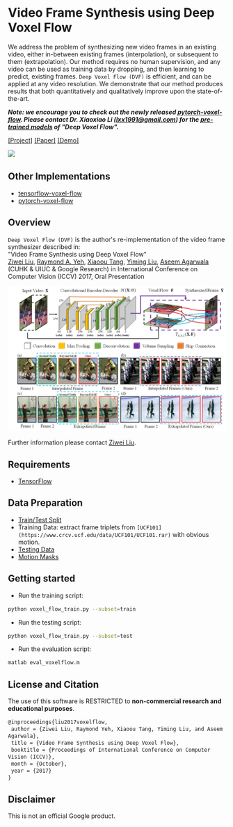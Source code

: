 # Video Frame Synthesis using Deep Voxel Flow
We address the problem of synthesizing new video frames in an existing video, either in-between existing frames (interpolation), or subsequent to them (extrapolation). Our method requires no human supervision, and any video can be used as training data by dropping, and then learning to predict, existing frames. `Deep Voxel Flow (DVF)` is efficient, and can be applied at any video resolution. We demonstrate that our method produces results that both quantitatively and qualitatively improve upon the state-of-the-art.

**_Note: we encourage you to check out the newly released [pytorch-voxel-flow](https://github.com/lxx1991/pytorch-voxel-flow). Please contact Dr. Xiaoxiao Li (lxx1991@gmail.com) for the [pre-trained models](https://drive.google.com/file/d/1FB-mpS4UokiLriDBNJSBmozMQRH0Qez1/view) of "Deep Voxel Flow"._**

[[Project]](https://liuziwei7.github.io/projects/VoxelFlow) [[Paper]](https://arxiv.org/abs/1702.02463) [[Demo]](https://liuziwei7.github.io/projects/voxelflow/demo.html)      

<img src='./misc/demo.gif' width=810>

## Other Implementations
* [tensorflow-voxel-flow](https://git.sesse.net/?p=voxel-flow)
* [pytorch-voxel-flow](https://github.com/lxx1991/pytorch-voxel-flow) 

## Overview
`Deep Voxel Flow (DVF)` is the author's re-implementation of the video frame synthesizer described in:  
"Video Frame Synthesis using Deep Voxel Flow"   
[Ziwei Liu](https://liuziwei7.github.io/), [Raymond A. Yeh](http://www.isle.illinois.edu/~yeh17/), [Xiaoou Tang](http://www.ie.cuhk.edu.hk/people/xotang.shtml), [Yiming Liu](http://bitstream9.me/), [Aseem Agarwala](http://www.agarwala.org/) (CUHK & UIUC & Google Research)
in International Conference on Computer Vision (ICCV) 2017, Oral Presentation

<img src='./misc/demo_teaser.jpg' width=800>

Further information please contact [Ziwei Liu](https://liuziwei7.github.io/).

## Requirements
* [TensorFlow](https://www.tensorflow.org/)

## Data Preparation
* [Train/Test Split](https://drive.google.com/open?id=1rwnTfzCEIMFv6xiBGCpSnCUvMufJXdkU)
* Training Data: extract frame triplets from `[UCF101](https://www.crcv.ucf.edu/data/UCF101/UCF101.rar)` with obvious motion.
* [Testing Data](https://drive.google.com/open?id=0B7EVK8r0v71pdHBNdXB6TE1wSTQ)
* [Motion Masks](https://drive.google.com/open?id=1Uc7ZPsiPf-ViuZusdmz5D4P8E5VewhH6)

## Getting started
* Run the training script:
``` bash
python voxel_flow_train.py --subset=train
```
* Run the testing script:
``` bash
python voxel_flow_train.py --subset=test
```
* Run the evaluation script:
``` bash
matlab eval_voxelflow.m
```

## License and Citation
The use of this software is RESTRICTED to **non-commercial research and educational purposes**.

```
@inproceedings{liu2017voxelflow,
 author = {Ziwei Liu, Raymond Yeh, Xiaoou Tang, Yiming Liu, and Aseem Agarwala},
 title = {Video Frame Synthesis using Deep Voxel Flow},
 booktitle = {Proceedings of International Conference on Computer Vision (ICCV)},
 month = {October},
 year = {2017} 
}
```

## Disclaimer
This is not an official Google product.
